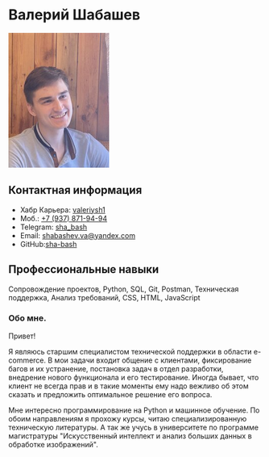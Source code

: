 # Валерий Шабашев 
![Мое фото](img/photo1.jpg)

## Контактная информация

- Хабр Карьера: [valeriysh1](https://career.habr.com/valeriysh1)
- Моб.: [+7 (937) 871-94-94](+79378719494)
- Telegram: [sha_bash](https://t.me/sha_bash)
- Email: [shabashev.va@yandex.com](shabashev.va@yandex.com)
- GitHub:[sha-bash](https://github.com/sha-bash)

## Профессиональные навыки

Сопровождение проектов, Python, SQL, Git, Postman, Техническая поддержка, Анализ требований, CSS, HTML, JavaScript

### Обо мне.

Привет!

Я являюсь старшим специалистом технической поддержки в области e-commerce. В мои задачи входит общение с клиентами, фиксирование багов и их устранение, постановка задач в отдел разработки, внедрение нового функционала и его тестирование. Иногда бывает, что клиент не всегда прав и в такие моменты ему надо вежливо об этом сказать и предложить оптимальное решение его вопроса.

Мне интересно программирование на Python и машинное обучение. По обоим направлениям я прохожу курсы, читаю специализированную техническую литературы. А так же учусь в университете по программе магистратуры "Искусственный интеллект и анализ больших данных в обработке изображений".
